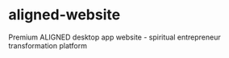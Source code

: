 # aligned-website
Premium ALIGNED desktop app website - spiritual entrepreneur transformation platform
